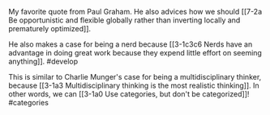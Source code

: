 My favorite quote from Paul Graham. He also advices how we should [[7-2a Be opportunistic and flexible globally rather than inverting locally and prematurely optimized]].

He also makes a case for being a nerd because [[3-1c3c6 Nerds have an advantage in doing great work because they expend little effort on seeming anything]]. #develop 

This is similar to Charlie Munger's case for being a multidisciplinary thinker, because [[3-1a3 Multidisciplinary thinking is the most realistic thinking]]. In other words, we can [[3-1a0 Use categories, but don't be categorized]]! #categories 



